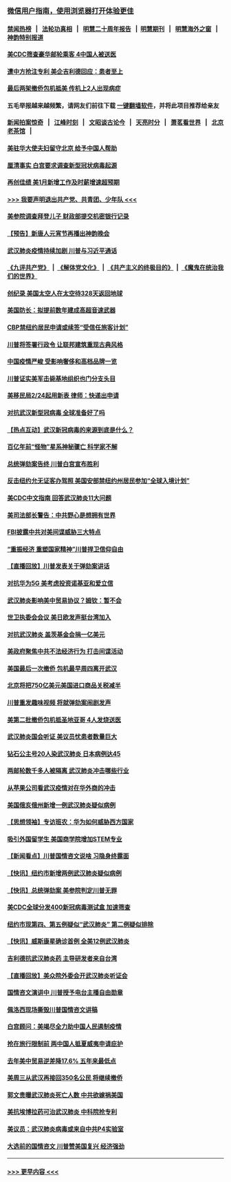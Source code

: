 ### [微信用户指南，使用浏览器打开体验更佳](https://github.com/gfw-breaker/banned-news1/blob/master/indexes/wechat-guide.md?t=0)
#### [禁闻热榜](热点新闻.md?t=0)  &nbsp;&nbsp;|&nbsp;&nbsp; [法轮功真相](https://github.com/gfw-breaker/truth/blob/master/README.md?t=0) &nbsp;&nbsp;|&nbsp;&nbsp; [明慧二十周年报告](https://github.com/gfw-breaker/mh-reports/blob/master/README.md?t=0) &nbsp;&nbsp;|&nbsp;&nbsp;[明慧期刊](https://github.com/gfw-breaker/mh-qikan) &nbsp;&nbsp;|&nbsp;&nbsp; [明慧海外之窗](https://github.com/gfw-breaker/mh-news/blob/master/README.md?t=0) &nbsp;&nbsp;|&nbsp;&nbsp; [神韵特别报道](https://github.com/gfw-breaker/mh-news/blob/master/shenyun.md?t=0)
#### [美CDC筛查豪华邮轮乘客 4中国人被送医](../pages/nsc412/n11852085.md?t=02080244) 
#### [遭中方抢注专利 美企吉利德回应：患者至上](../pages/nsc412/n11852037.md?t=02080244) 
#### [最后两架撤侨包机抵美 传机上2人出现病症](../pages/nsc412/n11852173.md?t=02080244) 
#### 五毛举报越来越频繁，请网友们前往下载 [一键翻墙软件](https://github.com/gfw-breaker/ssr-accounts)，并将此项目推荐给亲友
#### [新闻拍案惊奇](https://github.com/gfw-breaker/banned-news1/blob/master/pages/link4.md) &nbsp;&nbsp;|&nbsp;&nbsp; [江峰时刻](https://github.com/gfw-breaker/banned-news1/blob/master/pages/link4.md) &nbsp;&nbsp;|&nbsp;&nbsp; [文昭谈古论今](https://github.com/gfw-breaker/banned-news1/blob/master/pages/link4.md) &nbsp;&nbsp;|&nbsp;&nbsp; [天亮时分](https://github.com/gfw-breaker/banned-news1/blob/master/pages/link4.md) &nbsp;&nbsp;|&nbsp;&nbsp; [萧茗看世界](https://github.com/gfw-breaker/banned-news1/blob/master/pages/link4.md) &nbsp;&nbsp;|&nbsp;&nbsp; [北京老茶馆](https://github.com/gfw-breaker/banned-news1/blob/master/pages/link4.md) &nbsp;&nbsp;|&nbsp;&nbsp; 
#### [美驻华大使夫妇留守北京 给予中国人帮助](../pages/nsc412/n11852165.md?t=02080244) 
#### [厘清事实 白宫要求调查新型冠状病毒起源](../pages/nsc412/n11852106.md?t=02080244) 
#### [再创佳绩 美1月新增工作及时薪增速超预期](../pages/nsc412/n11852174.md?t=02080244) 
#### [>>> 我要声明退出共产党、共青团、少年队 <<<](https://github.com/begood0513/goodnews/blob/master/quit/letter.md) 
#### [美参院调查拜登儿子 财政部提交机密银行记录](../pages/nsc412/n11851808.md?t=02080244) 
#### [【预告】新唐人元宵节再播出神韵晚会](../pages/nsc412/n11843192.md?t=02080244) 
#### [武汉肺炎疫情持续加剧 川普与习近平通话](../pages/nsc412/n11851613.md?t=02080244) 
#### [《九评共产党》](https://github.com/begood0513/9ping.md/blob/master/README.md) &nbsp;|&nbsp; [《解体党文化》](../../../../jtdwh.md/blob/master/README.md)  &nbsp;|&nbsp; [《共产主义的终极目的》](../../../../gczydzjmd.md/blob/master/README.md) &nbsp;|&nbsp; [《魔鬼在统治我们的世界》](../../../../mgztzwmdsj.md/blob/master/README.md) 
#### [创纪录 美国太空人在太空待328天返回地球](../pages/nsc412/n11851266.md?t=02080244) 
#### [美国防长：拟提前数年建成高超音速武器](../pages/nsc412/n11850959.md?t=02080244) 
#### [CBP禁纽约居民申请或续签“受信任旅客计划”](../pages/nsc412/n11850857.md?t=02080244) 
#### [川普将签署行政令 让联邦建筑重现古典风格](../pages/nsc412/n11850654.md?t=02080244) 
#### [中国疫情严峻 受影响奢侈和高档品牌一览](../pages/nsc412/n11850319.md?t=02080244) 
#### [川普证实美军击毙基地组织也门分支头目](../pages/nsc412/n11850383.md?t=02080244) 
#### [美移民局2/24起用新表 律师：快递出申请](../pages/nsc412/n11848220.md?t=02080244) 
#### [对抗武汉新型冠病毒 全球准备好了吗](../pages/nsc412/n11850142.md?t=02080244) 
#### [【热点互动】武汉新冠病毒的来源到底是什么？](../pages/nsc412/n11849749.md?t=02080244) 
#### [百亿年前“怪物”星系神秘骤亡 科学家不解](../pages/nsc412/n11849863.md?t=02080244) 
#### [总统弹劾案告终 川普白宫宣布胜利](../pages/nsc412/n11849985.md?t=02080244) 
#### [反击纽约允无证客办驾照  美国安部禁纽约州居民参加“全球入境计划”](../pages/nsc412/n11849828.md?t=02080244) 
#### [美CDC中文指南 回答武汉肺炎11大问题](../pages/nsc412/n11849703.md?t=02080244) 
#### [美司法部长警告：中共野心是想拥有世界](../pages/nsc412/n11849769.md?t=02080244) 
#### [FBI披露中共对美间谍威胁三大特点](../pages/nsc412/n11849700.md?t=02080244) 
#### [“重振经济 重塑国家精神”川普捍卫信仰自由](../pages/nsc412/n11849641.md?t=02080244) 
#### [【直播回放】川普发表关于弹劾案讲话](../pages/nsc412/n11849472.md?t=02080244) 
#### [对抗华为5G 美考虑投资诺基亚和爱立信](../pages/nsc412/n11849510.md?t=02080244) 
#### [武汉肺炎影响美中贸易协议？姆钦：暂不会](../pages/nsc412/n11849497.md?t=02080244) 
#### [世卫执委会会议 美日欧发声挺台湾加入](../pages/nsc412/n11849433.md?t=02080244) 
#### [对抗武汉肺炎 盖茨基金会捐一亿美元](../pages/nsc412/n11848953.md?t=02080244) 
#### [美政府聚焦中共不法经济行为 打击间谍活动](../pages/nsc412/n11849322.md?t=02080244) 
#### [美国最后一次撤侨 包机最早周四离开武汉](../pages/nsc412/n11849395.md?t=02080244) 
#### [北京将把750亿美元美国进口商品关税减半](../pages/nsc412/n11848896.md?t=02080244) 
#### [川普重发趣味视频 将就弹劾案闹剧发声](../pages/nsc412/n11848715.md?t=02080244) 
#### [美第二批撤侨包机抵圣地亚哥 4人发烧送医](../pages/nsc412/n11847923.md?t=02080244) 
#### [武汉肺炎国会听证 美议员忧患者数量巨大](../pages/nsc412/n11844851.md?t=02080244) 
#### [钻石公主号20人染武汉肺炎 日本病例达45](../pages/nsc412/n11847823.md?t=02080244) 
#### [两邮轮数千多人被隔离 武汉肺炎冲击哪些行业](../pages/nsc412/n11847456.md?t=02080244) 
#### [从苹果公司看武汉疫情对在华外商的冲击](../pages/nsc412/n11847586.md?t=02080244) 
#### [美国俄亥俄州新增一例武汉肺炎疑似病例](../pages/nsc412/n11847714.md?t=02080244) 
#### [【思想领袖】专访班农：华为如何威胁西方国家](../pages/nsc412/n11847306.md?t=02080244) 
#### [吸引外国留学生 美国商学院增加STEM专业](../pages/nsc412/n11847417.md?t=02080244) 
#### [【新闻看点】川普国情咨文说啥 习隐身终露面](../pages/nsc412/n11847016.md?t=02080244) 
#### [【快讯】纽约市新增两例武汉肺炎疑似病例](../pages/nsc412/n11847250.md?t=02080244) 
#### [【快讯】总统弹劾案 美参院判定川普无罪](../pages/nsc412/n11847316.md?t=02080244) 
#### [美CDC全球分发400新冠病毒测试盒 加速筛查](../pages/nsc412/n11847260.md?t=02080244) 
#### [纽约市现第四、第五例疑似“武汉肺炎”   第二例疑似排除](../pages/nsc412/n11847332.md?t=02080244) 
#### [【快讯】威斯康星确诊首例 全美12例武汉肺炎](../pages/nsc412/n11847162.md?t=02080244) 
#### [吉利德抗武汉肺炎药 主导研发者来自台湾](../pages/nsc412/n11847064.md?t=02080244) 
#### [【直播回放】美众院外委会开武汉肺炎听证会](../pages/nsc412/n11846727.md?t=02080244) 
#### [国情咨文演讲中 川普授予电台主播自由勋章](../pages/nsc412/n11846815.md?t=02080244) 
#### [佩洛西现场撕毁川普国情咨文讲稿](../pages/nsc412/n11846724.md?t=02080244) 
#### [白宫顾问：美竭尽全力助中国人民遏制疫情](../pages/nsc412/n11846756.md?t=02080244) 
#### [抢在旅行限制前 两中国人抵夏威夷申请庇护](../pages/nsc412/n11846866.md?t=02080244) 
#### [去年美中贸易逆差降17.6% 五年来最低点](../pages/nsc412/n11846755.md?t=02080244) 
#### [美周三从武汉再接回350名公民 将继续撤侨](../pages/nsc412/n11846705.md?t=02080244) 
#### [郭文贵曝武汉肺炎死亡人数 中共欲嫁祸美国](../pages/nsc412/n11846240.md?t=02080244) 
#### [美抗埃博拉药可治武汉肺炎 中科院抢专利](../pages/nsc412/n11846409.md?t=02080244) 
#### [美议员：武汉肺炎病毒或来自中共P4实验室](../pages/nsc412/n11846043.md?t=02080244) 
#### [大选前的国情咨文 川普赞美国复兴 经济强劲](../pages/nsc412/n11845526.md?t=02080244) 

----
#### [ >>> 更早内容 <<< ](../indexes/nsc412-earlier.md)
